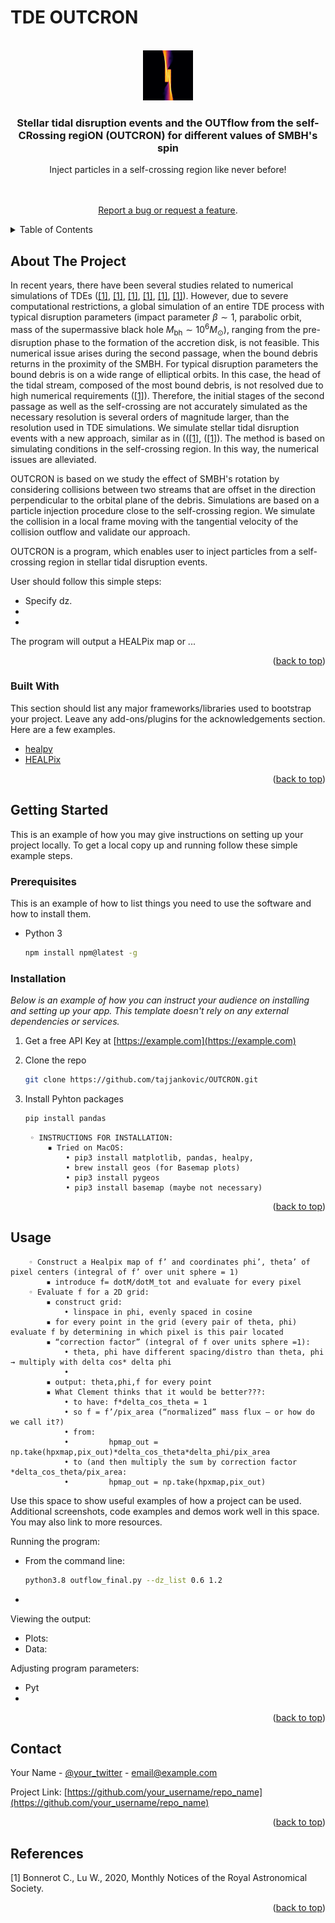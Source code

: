 #  TDE OUTCRON

<div id="top"></div>
<!--
*** README template is from: https://github.com/othneildrew/Best-README-Template
-->



<!-- PROJECT SHIELDS -->
<!--
*** I'm using markdown "reference style" links for readability.
*** Reference links are enclosed in brackets [ ] instead of parentheses ( ).
*** See the bottom of this document for the declaration of the reference variables
*** for contributors-url, forks-url, etc. This is an optional, concise syntax you may use.
*** https://www.markdownguide.org/basic-syntax/#reference-style-links
-->
 <!-- [![Contributors][contributors-shield]][contributors-url]
[![Forks][forks-shield]][forks-url]
[![Stargazers][stars-shield]][stars-url]
[![Issues][issues-shield]][issues-url]
  [![MIT License][license-shield]][license-url]
  [![LinkedIn][linkedin-shield]][linkedin-url] -->



<!-- PROJECT LOGO -->
<br />
<div align="center">
  <a href="https://github.com/othneildrew/Best-README-Template">
    <img src="Figures/density3D_zy_t150_dz1.5_zoom_crop.png" alt="Logo" width="80" height="80">
  </a>

  <h3 align="center">Stellar tidal disruption events and the OUTflow from the self-CRossing regiON (OUTCRON) for different values of SMBH's spin</h3>

  <p align="center">
    Inject particles in a self-crossing region like never before!
    <br />
     <!-- <a href="https://github.com/othneildrew/Best-README-Template"><strong>Explore the docs »</strong></a>  -->
    <br />
    <br />
   <!-- <a href="https://github.com/othneildrew/Best-README-Template">View Demo</a>  -->

[Report a bug or request a feature](https://github.com/tajjankovic/OUTCRON/issues).

  
 <!--   <a href="issues">Request Feature</a>  -->
  </p>
</div>



<!-- TABLE OF CONTENTS -->
<details>
  <summary>Table of Contents</summary>
  <ol>
    <li>
      <a href="#about-the-project">About The Project</a>
      <ul>
        <li><a href="#built-with">Built With</a></li>
      </ul>
    </li>
    <li>
      <a href="#getting-started">Getting Started</a>
      <ul>
        <li><a href="#prerequisites">Prerequisites</a></li>
        <li><a href="#installation">Installation</a></li>
      </ul>
    </li>
    <li><a href="#usage">Usage</a></li>
   <!-- <li><a href="#roadmap">Roadmap</a></li> -->
  <!--   <li><a href="#contributing">Contributing</a></li> -->
  <!--   <li><a href="#license">License</a></li> -->
    <li><a href="#contact">Contact</a></li>
    <li><a href="#acknowledgments">Acknowledgments</a></li>
  </ol>
</details>



<!-- ABOUT THE PROJECT -->
## About The Project

<!-- [![Product Name Screen Shot][product-screenshot]](https://example.com)  -->

In recent years, there have been several studies related to numerical simulations of TDEs ([[1]](#1), [[1]](#1), [[1]](#1), [[1]](#1), [[1]](#1), [[1]](#1)). However, due to severe computational restrictions, a global simulation of an entire TDE process with typical disruption parameters (impact parameter $\beta \sim 1$, parabolic orbit, mass of the supermassive black hole $M_\mathrm{bh}\sim 10^6 M_\odot$), ranging from the pre-disruption phase to the formation of the accretion disk, is not feasible. This numerical issue arises during the second passage, when the bound debris returns in the proximity of the SMBH. For typical disruption parameters  the bound debris is on a wide range of elliptical orbits. In this case, the head of the tidal stream, composed of the most bound debris, is not resolved due to high numerical requirements ([[1]](#1)). Therefore, the initial stages of the second passage as well as the self-crossing are not accurately simulated as the necessary resolution is several orders of magnitude larger, than the resolution used in TDE simulations. We simulate stellar tidal disruption events with a new approach, similar as in (([[1]](#1), ([[1]](#1)). The method is based on simulating conditions in the self-crossing region. In this way, the numerical issues are alleviated.


OUTCRON is based on we study the effect of SMBH's rotation by considering collisions between two streams that are offset in the direction perpendicular to the orbital plane of the debris. Simulations are based on a particle injection procedure close to the self-crossing region. We simulate the collision in a local frame moving with the tangential velocity of the collision outflow and validate our approach. 


OUTCRON is a program, which enables user to inject particles from a self-crossing region in stellar tidal disruption events. 

User should follow this simple steps:
* Specify dz.
* 
* 

The program will output a HEALPix map or ...

<p align="right">(<a href="#top">back to top</a>)</p>



### Built With

This section should list any major frameworks/libraries used to bootstrap your project. Leave any add-ons/plugins for the acknowledgements section. Here are a few examples.

* [healpy](https://healpy.readthedocs.io/en/latest/)
* [HEALPix](https://healpix.jpl.nasa.gov/)


<p align="right">(<a href="#top">back to top</a>)</p>



<!-- GETTING STARTED -->
## Getting Started

This is an example of how you may give instructions on setting up your project locally.
To get a local copy up and running follow these simple example steps.

### Prerequisites

This is an example of how to list things you need to use the software and how to install them.
* Python 3
  ```sh
  npm install npm@latest -g
  ```

### Installation

_Below is an example of how you can instruct your audience on installing and setting up your app. This template doesn't rely on any external dependencies or services._

1. Get a free API Key at [https://example.com](https://example.com)
2. Clone the repo
   ```sh
   git clone https://github.com/tajjankovic/OUTCRON.git
   ```
3. Install Pyhton packages
   ```sh
   pip install pandas
   ```

        ◦ INSTRUCTIONS FOR INSTALLATION:
            ▪ Tried on MacOS:
                • pip3 install matplotlib, pandas, healpy, 
                • brew install geos (for Basemap plots)
                • pip3 install pygeos
                • pip3 install basemap (maybe not necessary)
<p align="right">(<a href="#top">back to top</a>)</p>



<!-- USAGE EXAMPLES -->
## Usage
        ◦ Construct a Healpix map of f’ and coordinates phi’, theta’ of pixel centers (integral of f’ over unit sphere = 1)
            ▪ introduce f= dotM/dotM_tot and evaluate for every pixel
        ◦ Evaluate f for a 2D grid:
            ▪ construct grid:
                • linspace in phi, evenly spaced in cosine
            ▪ for every point in the grid (every pair of theta, phi) evaluate f by determining in which pixel is this pair located
            ▪ “correction factor” (integral of f over units sphere =1):
                • theta, phi have different spacing/distro than theta, phi → multiply with delta cos* delta phi
                • 
            ▪ output: theta,phi,f for every point
            ▪ What Clement thinks that it would be better???:
                • to have: f*delta_cos_theta = 1
                • so f = f’/pix_area (“normalized” mass flux – or how do we call it?)
                • from: 
                •         hpmap_out = np.take(hpxmap,pix_out)*delta_cos_theta*delta_phi/pix_area
                • to (and then multiply the sum by correction factor *delta_cos_theta/pix_area:
                •         hpmap_out = np.take(hpxmap,pix_out)
                
Use this space to show useful examples of how a project can be used. Additional screenshots, code examples and demos work well in this space. You may also link to more resources.

Running the program:

* From the command line:
   ```sh
   python3.8 outflow_final.py --dz_list 0.6 1.2
   ```
* 

Viewing the output:
* Plots:
* Data: 


Adjusting program parameters:

* Pyt
* 

   

<p align="right">(<a href="#top">back to top</a>)</p>



<!-- ROADMAP
## Roadmap

- [x] Add Changelog
- [x] Add back to top links
- [ ] Add Additional Templates w/ Examples
- [ ] Add "components" document to easily copy & paste sections of the readme
- [ ] Multi-language Support
    - [ ] Chinese
    - [ ] Spanish

See the [open issues](https://github.com/othneildrew/Best-README-Template/issues) for a full list of proposed features (and known issues).

<p align="right">(<a href="#top">back to top</a>)</p>  -->



<!-- CONTRIBUTING 
## Contributing

Contributions are what make the open source community such an amazing place to learn, inspire, and create. Any contributions you make are **greatly appreciated**.

If you have a suggestion that would make this better, please fork the repo and create a pull request. You can also simply open an issue with the tag "enhancement".
Don't forget to give the project a star! Thanks again!

1. Fork the Project
2. Create your Feature Branch (`git checkout -b feature/AmazingFeature`)
3. Commit your Changes (`git commit -m 'Add some AmazingFeature'`)
4. Push to the Branch (`git push origin feature/AmazingFeature`)
5. Open a Pull Request

<p align="right">(<a href="#top">back to top</a>)</p> -->



<!-- LICENSE 
## License

Distributed under the MIT License. See `LICENSE.txt` for more information.

<p align="right">(<a href="#top">back to top</a>)</p> -->



<!-- CONTACT -->
## Contact

Your Name - [@your_twitter](https://twitter.com/your_username) - email@example.com

Project Link: [https://github.com/your_username/repo_name](https://github.com/your_username/repo_name)

<p align="right">(<a href="#top">back to top</a>)</p>



<!-- ACKNOWLEDGMENTS -->
## References
<a id="1">[1]</a> 
Bonnerot C., Lu W., 2020, Monthly Notices of the Royal Astronomical Society.




<!-- Use this space to list resources you find helpful and would like to give credit to. I've included a few of my favorites to kick things off!

* [Choose an Open Source License](https://choosealicense.com)
* [GitHub Emoji Cheat Sheet](https://www.webpagefx.com/tools/emoji-cheat-sheet) -->

<p align="right">(<a href="#top">back to top</a>)</p>



<!-- MARKDOWN LINKS & IMAGES  -->
<!-- https://www.markdownguide.org/basic-syntax/#reference-style-links 
[contributors-shield]: https://img.shields.io/github/contributors/othneildrew/Best-README-Template.svg?style=for-the-badge

[license-shield]: https://img.shields.io/github/license/othneildrew/Best-README-Template.svg?style=for-the-badge
[license-url]: https://github.com/othneildrew/Best-README-Template/blob/master/LICENSE.txt
[linkedin-shield]: https://img.shields.io/badge/-LinkedIn-black.svg?style=for-the-badge&logo=linkedin&colorB=555
[linkedin-url]: https://linkedin.com/in/othneildrew
[product-screenshot]: images/screenshot.png
-->
